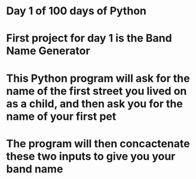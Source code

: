 # Day 1 of 100 days of Python 
# First project for day 1 is the Band Name Generator
# This Python program will ask for the name of the first street you lived on as a child, and then ask you for the name of your first pet
# The program will then concactenate these two inputs to give you your band name